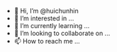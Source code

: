 - 👋 Hi, I’m @huichunhin
- 👀 I’m interested in ...
- 🌱 I’m currently learning ...
- 💞️ I’m looking to collaborate on ...
- 📫 How to reach me ...

<!---
huichunhin/huichunhin is a ✨ special ✨ repository because its `README.md` (this file) appears on your GitHub profile.
You can click the Preview link to take a look at your changes.
--->
